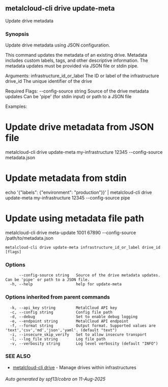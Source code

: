## metalcloud-cli drive update-meta

Update drive metadata

### Synopsis

Update drive metadata using JSON configuration.

This command updates the metadata of an existing drive. Metadata includes custom labels,
tags, and other descriptive information. The metadata updates must be provided via JSON file
or stdin pipe.

Arguments:
  infrastructure_id_or_label    The ID or label of the infrastructure
  drive_id                     The unique identifier of the drive

Required Flags:
  --config-source string        Source of the drive metadata updates
                               Can be 'pipe' (for stdin input) or path to a JSON file

Examples:
  # Update drive metadata from JSON file
  metalcloud-cli drive update-meta my-infrastructure 12345 --config-source metadata.json

  # Update metadata from stdin
  echo '{"labels": {"environment": "production"}}' | metalcloud-cli drive update-meta my-infrastructure 12345 --config-source pipe

  # Update using metadata file path
  metalcloud-cli drive meta-update 1001 67890 --config-source /path/to/metadata.json

```
metalcloud-cli drive update-meta infrastructure_id_or_label drive_id [flags]
```

### Options

```
      --config-source string   Source of the drive metadata updates. Can be 'pipe' or path to a JSON file.
  -h, --help                   help for update-meta
```

### Options inherited from parent commands

```
  -k, --api_key string         MetalCloud API key
  -c, --config string          Config file path
  -d, --debug                  Set to enable debug logging
  -e, --endpoint string        MetalCloud API endpoint
  -f, --format string          Output format. Supported values are 'text','csv','md','json','yaml'. (default "text")
  -i, --insecure_skip_verify   Set to allow insecure transport
  -l, --log_file string        Log file path
  -v, --verbosity string       Log level verbosity (default "INFO")
```

### SEE ALSO

* [metalcloud-cli drive](metalcloud-cli_drive.md)	 - Manage drives within infrastructures

###### Auto generated by spf13/cobra on 11-Aug-2025

